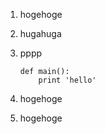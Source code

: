 1. hogehoge
2. hugahuga
3. pppp

    ```
    def main():
        print 'hello'

4. hogehoge
5. hogehoge
